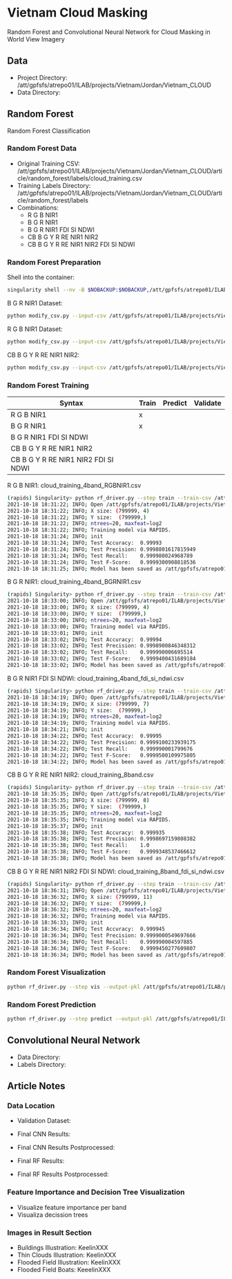 # Vietnam Cloud Masking

Random Forest and Convolutional Neural Network for Cloud Masking in
World View Imagery

## Data

- Project Directory: /att/gpfsfs/atrepo01/ILAB/projects/Vietnam/Jordan/Vietnam_CLOUD
- Data Directory:

## Random Forest

Random Forest Classification

### Random Forest Data

- Original Training CSV: /att/gpfsfs/atrepo01/ILAB/projects/Vietnam/Jordan/Vietnam_CLOUD/article/random_forest/labels/cloud_training.csv
- Training Labels Directory: /att/gpfsfs/atrepo01/ILAB/projects/Vietnam/Jordan/Vietnam_CLOUD/article/random_forest/labels
- Combinations:
  - R G B NIR1
  - B G R NIR1
  - B G R NIR1 FDI SI NDWI
  - CB B G Y R RE NIR1 NIR2
  - CB B G Y R RE NIR1 NIR2 FDI SI NDWI

### Random Forest Preparation

Shell into the container:

```bash
singularity shell --nv -B $NOBACKUP:$NOBACKUP,/att/gpfsfs/atrepo01/ILAB:/att/gpfsfs/atrepo01/ILAB /lscratch/jacaraba/vietnam-lcluc/container/nccs-lcluc
```

B G R NIR1 Dataset:

```bash
python modify_csv.py --input-csv /att/gpfsfs/atrepo01/ILAB/projects/Vietnam/Jordan/Vietnam_CLOUD/article/random_forest/labels/cloud_training.csv --output-csv /att/gpfsfs/atrepo01/ILAB/projects/Vietnam/Jordan/Vietnam_CLOUD/article/random_forest/labels/cloud_training_4band_BGRNIR1.csv --input-columns CB B G Y R RE NIR1 NIR2 FDI SI NDWI L --output-columns B G R NIR1 L
```

R G B NIR1 Dataset:

```bash
python modify_csv.py --input-csv /att/gpfsfs/atrepo01/ILAB/projects/Vietnam/Jordan/Vietnam_CLOUD/article/random_forest/labels/cloud_training.csv --output-csv /att/gpfsfs/atrepo01/ILAB/projects/Vietnam/Jordan/Vietnam_CLOUD/article/random_forest/labels/cloud_training_4band_RGBNIR1.csv --input-columns CB B G Y R RE NIR1 NIR2 FDI SI NDWI L --output-columns R G B NIR1 L
```

CB B G Y R RE NIR1 NIR2:

```bash
python modify_csv.py --input-csv /att/gpfsfs/atrepo01/ILAB/projects/Vietnam/Jordan/Vietnam_CLOUD/article/random_forest/labels/cloud_training.csv --output-csv /att/gpfsfs/atrepo01/ILAB/projects/Vietnam/Jordan/Vietnam_CLOUD/article/random_forest/labels/cloud_training_8band.csv --input-columns CB B G Y R RE NIR1 NIR2 FDI SI NDWI L --output-columns CB B G Y R RE NIR1 NIR2 L
```

### Random Forest Training

| Syntax                                | Train  | Predict | Validate |
| ------------------------------------- | ------ | ------- | -------- |
| R G B NIR1                            |  x      |         |          |
| B G R NIR1                            |  x      |         |          |
| B G R NIR1 FDI SI NDWI                |        |         |          |
| CB B G Y R RE NIR1 NIR2               |        |         |          |
| CB B G Y R RE NIR1 NIR2 FDI SI NDWI   |        |         |          |

R G B NIR1: cloud_training_4band_RGBNIR1.csv

```bash
(rapids) Singularity> python rf_driver.py --step train --train-csv /att/gpfsfs/atrepo01/ILAB/projects/Vietnam/Jordan/Vietnam_CLOUD/article/random_forest/labels/cloud_training_4band_RGBNIR1.csv --seed 42 --test-size 0.20 --n-trees 20 --max-features log2 --output-pkl /att/gpfsfs/atrepo01/ILAB/projects/Vietnam/Jordan/Vietnam_CLOUD/article/random_forest/models/cloud_training_4band_RGBNIR1/cloud_training_4band_RGBNIR1.pkl
2021-10-18 18:31:22; INFO; Open /att/gpfsfs/atrepo01/ILAB/projects/Vietnam/Jordan/Vietnam_CLOUD/article/random_forest/labels/cloud_training_4band_RGBNIR1.csv dataset for training.
2021-10-18 18:31:22; INFO; X size: (799999, 4)
2021-10-18 18:31:22; INFO; Y size:  (799999,)
2021-10-18 18:31:22; INFO; ntrees=20, maxfeat=log2
2021-10-18 18:31:22; INFO; Training model via RAPIDS.
2021-10-18 18:31:24; INFO; init
2021-10-18 18:31:24; INFO; Test Accuracy:  0.99993
2021-10-18 18:31:24; INFO; Test Precision: 0.9998801617815949
2021-10-18 18:31:24; INFO; Test Recall:    0.999980024968789
2021-10-18 18:31:24; INFO; Test F-Score:   0.9999300908818536
2021-10-18 18:31:25; INFO; Model has been saved as /att/gpfsfs/atrepo01/ILAB/projects/Vietnam/Jordan/Vietnam_CLOUD/article/random_forest/models/cloud_training_4band_RGBNIR1/cloud_training_4band_RGBNIR1.pkl
```

B G R NIR1: cloud_training_4band_BGRNIR1.csv

```bash
(rapids) Singularity> python rf_driver.py --step train --train-csv /att/gpfsfs/atrepo01/ILAB/projects/Vietnam/Jordan/Vietnam_CLOUD/article/random_forest/labels/cloud_training_4band_BGRNIR1.csv --seed 42 --test-size 0.20 --n-trees 20 --max-features log2 --output-pkl /att/gpfsfs/atrepo01/ILAB/projects/Vietnam/Jordan/Vietnam_CLOUD/article/random_forest/models/cloud_training_4band_BGRNIR1/cloud_training_4band_BGRNIR1.pkl
2021-10-18 18:33:00; INFO; Open /att/gpfsfs/atrepo01/ILAB/projects/Vietnam/Jordan/Vietnam_CLOUD/article/random_forest/labels/cloud_training_4band_BGRNIR1.csv dataset for training.
2021-10-18 18:33:00; INFO; X size: (799999, 4)
2021-10-18 18:33:00; INFO; Y size:  (799999,)
2021-10-18 18:33:00; INFO; ntrees=20, maxfeat=log2
2021-10-18 18:33:00; INFO; Training model via RAPIDS.
2021-10-18 18:33:01; INFO; init
2021-10-18 18:33:02; INFO; Test Accuracy:  0.99994
2021-10-18 18:33:02; INFO; Test Precision: 0.9998900846348312
2021-10-18 18:33:02; INFO; Test Recall:    0.999990006695514
2021-10-18 18:33:02; INFO; Test F-Score:   0.9999400431689184
2021-10-18 18:33:02; INFO; Model has been saved as /att/gpfsfs/atrepo01/ILAB/projects/Vietnam/Jordan/Vietnam_CLOUD/article/random_forest/models/cloud_training_4band_BGRNIR1/cloud_training_4band_BGRNIR1.pkl
```

B G R NIR1 FDI SI NDWI: cloud_training_4band_fdi_si_ndwi.csv

```bash
(rapids) Singularity> python rf_driver.py --step train --train-csv /att/gpfsfs/atrepo01/ILAB/projects/Vietnam/Jordan/Vietnam_CLOUD/article/random_forest/labels/cloud_training_4band_fdi_si_ndwi.csv --seed 42 --test-size 0.20 --n-trees 20 --max-features log2 --output-pkl /att/gpfsfs/atrepo01/ILAB/projects/Vietnam/Jordan/Vietnam_CLOUD/article/random_forest/models/cloud_training_4band_fdi_si_ndwi/cloud_training_4band_fdi_si_ndwi.pkl
2021-10-18 18:34:19; INFO; Open /att/gpfsfs/atrepo01/ILAB/projects/Vietnam/Jordan/Vietnam_CLOUD/article/random_forest/labels/cloud_training_4band_fdi_si_ndwi.csv dataset for training.
2021-10-18 18:34:19; INFO; X size: (799999, 7)
2021-10-18 18:34:19; INFO; Y size:  (799999,)
2021-10-18 18:34:19; INFO; ntrees=20, maxfeat=log2
2021-10-18 18:34:19; INFO; Training model via RAPIDS.
2021-10-18 18:34:21; INFO; init
2021-10-18 18:34:22; INFO; Test Accuracy:  0.99995
2021-10-18 18:34:22; INFO; Test Precision: 0.9999100233939175
2021-10-18 18:34:22; INFO; Test Recall:    0.999990001799676
2021-10-18 18:34:22; INFO; Test F-Score:   0.9999500109975805
2021-10-18 18:34:22; INFO; Model has been saved as /att/gpfsfs/atrepo01/ILAB/projects/Vietnam/Jordan/Vietnam_CLOUD/article/random_forest/models/cloud_training_4band_fdi_si_ndwi/cloud_training_4band_fdi_si_ndwi.pkl
```

CB B G Y R RE NIR1 NIR2: cloud_training_8band.csv

```bash
(rapids) Singularity> python rf_driver.py --step train --train-csv /att/gpfsfs/atrepo01/ILAB/projects/Vietnam/Jordan/Vietnam_CLOUD/article/random_forest/labels/cloud_training_8band.csv --seed 42 --test-size 0.20 --n-trees 20 --max-features log2 --output-pkl /att/gpfsfs/atrepo01/ILAB/projects/Vietnam/Jordan/Vietnam_CLOUD/article/random_forest/models/cloud_training_8band/cloud_training_8band.pkl
2021-10-18 18:35:35; INFO; Open /att/gpfsfs/atrepo01/ILAB/projects/Vietnam/Jordan/Vietnam_CLOUD/article/random_forest/labels/cloud_training_8band.csv dataset for training.
2021-10-18 18:35:35; INFO; X size: (799999, 8)
2021-10-18 18:35:35; INFO; Y size:  (799999,)
2021-10-18 18:35:35; INFO; ntrees=20, maxfeat=log2
2021-10-18 18:35:35; INFO; Training model via RAPIDS.
2021-10-18 18:35:37; INFO; init
2021-10-18 18:35:38; INFO; Test Accuracy:  0.999935
2021-10-18 18:35:38; INFO; Test Precision: 0.9998697159808382
2021-10-18 18:35:38; INFO; Test Recall:    1.0
2021-10-18 18:35:38; INFO; Test F-Score:   0.9999348537466612
2021-10-18 18:35:38; INFO; Model has been saved as /att/gpfsfs/atrepo01/ILAB/projects/Vietnam/Jordan/Vietnam_CLOUD/article/random_forest/models/cloud_training_8band/cloud_training_8band.pkl
```

CB B G Y R RE NIR1 NIR2 FDI SI NDWI: cloud_training_8band_fdi_si_ndwi.csv

```bash
(rapids) Singularity> python rf_driver.py --step train --train-csv /att/gpfsfs/atrepo01/ILAB/projects/Vietnam/Jordan/Vietnam_CLOUD/article/random_forest/labels/cloud_training_8band_fdi_si_ndwi.csv --seed 42 --test-size 0.20 --n-trees 20 --max-features log2 --output-pkl /att/gpfsfs/atrepo01/ILAB/projects/Vietnam/Jordan/Vietnam_CLOUD/article/random_forest/models/cloud_training_8band_fdi_si_ndwi/cloud_training_8band_fdi_si_ndwi.pkl
2021-10-18 18:36:31; INFO; Open /att/gpfsfs/atrepo01/ILAB/projects/Vietnam/Jordan/Vietnam_CLOUD/article/random_forest/labels/cloud_training_8band_fdi_si_ndwi.csv dataset for training.
2021-10-18 18:36:32; INFO; X size: (799999, 11)
2021-10-18 18:36:32; INFO; Y size:  (799999,)
2021-10-18 18:36:32; INFO; ntrees=20, maxfeat=log2
2021-10-18 18:36:32; INFO; Training model via RAPIDS.
2021-10-18 18:36:33; INFO; init
2021-10-18 18:36:34; INFO; Test Accuracy:  0.999945
2021-10-18 18:36:34; INFO; Test Precision: 0.9999000549697666
2021-10-18 18:36:34; INFO; Test Recall:    0.999990004597885
2021-10-18 18:36:34; INFO; Test F-Score:   0.9999450277609807
2021-10-18 18:36:34; INFO; Model has been saved as /att/gpfsfs/atrepo01/ILAB/projects/Vietnam/Jordan/Vietnam_CLOUD/article/random_forest/models/cloud_training_8band_fdi_si_ndwi/cloud_training_8band_fdi_si_ndwi.pkl
```

### Random Forest Visualization

```bash
python rf_driver.py --step vis --output-pkl /att/gpfsfs/atrepo01/ILAB/projects/Vietnam/Jordan/Vietnam_CLOUD/article/random_forest/models/cloud_training_4band_RGBNIR1/cloud_training_4band_RGBNIR1.pkl --bands R G B NIR1
```

### Random Forest Prediction

```bash
python rf_driver.py --step predict --output-pkl /att/gpfsfs/atrepo01/ILAB/projects/Vietnam/Jordan/Vietnam_CLOUD/article/random_forest/models/cloud_training_4band_BGRNIR1/cloud_training_4band_BGRNIR1.pkl --output-dir /att/gpfsfs/atrepo01/ILAB/projects/Vietnam/Jordan/Vietnam_CLOUD/article/random_forest/models/cloud_training_4band_RGBNIR1/predictions --rasters --window-size 8192
```

## Convolutional Neural Network

- Data Directory:
- Labels Directory:

## Article Notes

### Data Location

- Validation Dataset:
- Final CNN Results:
- Final CNN Results Postprocessed:

- Final RF Results:
- Final RF Results Postprocessed:

### Feature Importance and Decision Tree Visualization

- Visualize feature importance per band
- Visualiza decission trees

### Images in Result Section

- Buildings Illustration: KeelinXXX
- Thin Clouds Illustration: KeelinXXX
- Flooded Field Illustration: KeelinXXX
- Flooded Field Boats: KeeelinXXX
